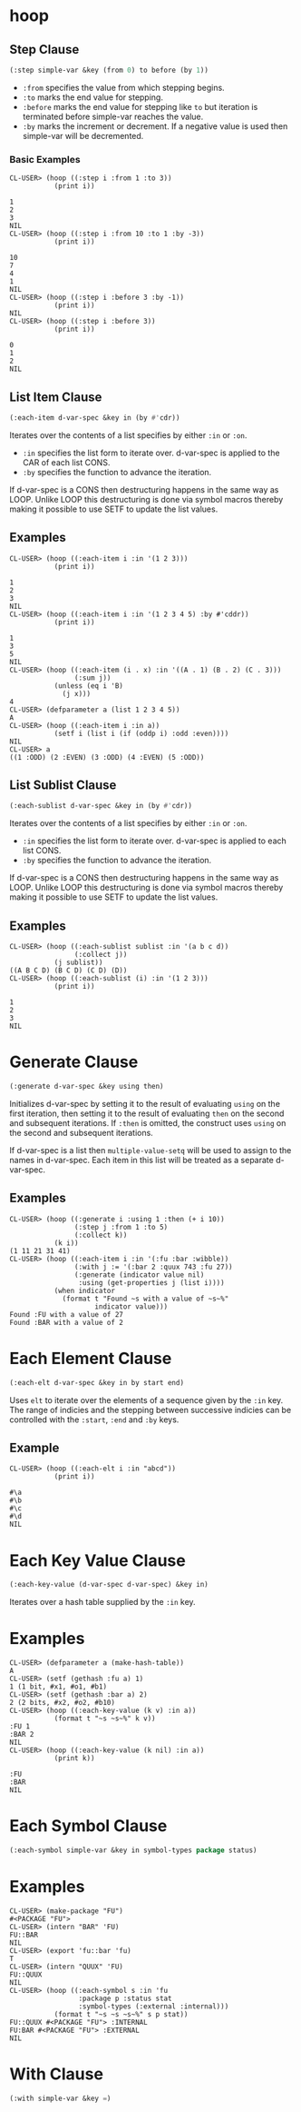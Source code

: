# hoop

## Step Clause

```lisp
(:step simple-var &key (from 0) to before (by 1))
```

* `:from` specifies the value from which stepping begins.
* `:to` marks the end value for stepping.
* `:before` marks the end value for stepping like `to` but iteration is
  terminated before simple-var reaches the value.
* `:by` marks the increment or decrement. If a negative value is used
  then simple-var will be decremented.

### Basic Examples

```
CL-USER> (hoop ((:step i :from 1 :to 3))
           (print i))

1 
2 
3 
NIL
CL-USER> (hoop ((:step i :from 10 :to 1 :by -3))
           (print i))

10 
7 
4 
1 
NIL
CL-USER> (hoop ((:step i :before 3 :by -1))
           (print i))
NIL
CL-USER> (hoop ((:step i :before 3))
           (print i))

0 
1 
2 
NIL
```

## List Item Clause

```lisp
(:each-item d-var-spec &key in (by #'cdr))
```

Iterates over the contents of a list specifies by either `:in` or `:on`.

* `:in` specifies the list form to iterate over. d-var-spec is applied
  to the CAR of each list CONS.
* `:by` specifies the function to advance the iteration.

If d-var-spec is a CONS then destructuring happens in the same way as
LOOP. Unlike LOOP this destructuring is done via symbol macros thereby
making it possible to use SETF to update the list values.

## Examples

```
CL-USER> (hoop ((:each-item i :in '(1 2 3)))
           (print i))

1 
2 
3 
NIL
CL-USER> (hoop ((:each-item i :in '(1 2 3 4 5) :by #'cddr))
           (print i))

1 
3 
5 
NIL
CL-USER> (hoop ((:each-item (i . x) :in '((A . 1) (B . 2) (C . 3)))
                (:sum j))
           (unless (eq i 'B)
             (j x)))
4
CL-USER> (defparameter a (list 1 2 3 4 5))
A
CL-USER> (hoop ((:each-item i :in a))
           (setf i (list i (if (oddp i) :odd :even))))
NIL
CL-USER> a
((1 :ODD) (2 :EVEN) (3 :ODD) (4 :EVEN) (5 :ODD))
```

## List Sublist Clause

```lisp
(:each-sublist d-var-spec &key in (by #'cdr))
```

Iterates over the contents of a list specifies by either `:in` or `:on`.

* `:in` specifies the list form to iterate over. d-var-spec is applied
  to each list CONS.
* `:by` specifies the function to advance the iteration.

If d-var-spec is a CONS then destructuring happens in the same way as
LOOP. Unlike LOOP this destructuring is done via symbol macros thereby
making it possible to use SETF to update the list values.

## Examples

```
CL-USER> (hoop ((:each-sublist sublist :in '(a b c d))
                (:collect j))
           (j sublist))
((A B C D) (B C D) (C D) (D))
CL-USER> (hoop ((:each-sublist (i) :in '(1 2 3)))
           (print i))

1 
2 
3 
NIL
```

# Generate Clause

```lisp
(:generate d-var-spec &key using then)
```

Initializes d-var-spec by setting it to the result of evaluating
`using` on the first iteration, then setting it to the result of
evaluating `then` on the second and subsequent iterations. If `:then`
is omitted, the construct uses `using` on the second and subsequent
iterations.

If d-var-spec is a list then `multiple-value-setq` will be used to
assign to the names in d-var-spec. Each item in this list will be
treated as a separate d-var-spec.

## Examples

```
CL-USER> (hoop ((:generate i :using 1 :then (+ i 10))
                (:step j :from 1 :to 5)
                (:collect k))
           (k i))
(1 11 21 31 41)
CL-USER> (hoop ((:each-item i :in '(:fu :bar :wibble))
                (:with j := '(:bar 2 :quux 743 :fu 27))
                (:generate (indicator value nil)
                 :using (get-properties j (list i))))
           (when indicator
             (format t "Found ~s with a value of ~s~%"
                     indicator value)))
Found :FU with a value of 27
Found :BAR with a value of 2
```

# Each Element Clause

```lisp
(:each-elt d-var-spec &key in by start end)
```

Uses `elt` to iterate over the elements of a sequence given by the
`:in` key. The range of indicies and the stepping between successive
indicies can be controlled with the `:start`, `:end` and `:by` keys.

## Example

```
CL-USER> (hoop ((:each-elt i :in "abcd"))
           (print i))

#\a 
#\b 
#\c 
#\d 
NIL
```

# Each Key Value Clause

```lisp
(:each-key-value (d-var-spec d-var-spec) &key in)
```

Iterates over a hash table supplied by the `:in` key.

# Examples

```
CL-USER> (defparameter a (make-hash-table))
A
CL-USER> (setf (gethash :fu a) 1)
1 (1 bit, #x1, #o1, #b1)
CL-USER> (setf (gethash :bar a) 2)
2 (2 bits, #x2, #o2, #b10)
CL-USER> (hoop ((:each-key-value (k v) :in a))
           (format t "~s ~s~%" k v))
:FU 1
:BAR 2
NIL
CL-USER> (hoop ((:each-key-value (k nil) :in a))
           (print k))

:FU 
:BAR 
NIL
```

# Each Symbol Clause

```lisp
(:each-symbol simple-var &key in symbol-types package status)
```

# Examples

```
CL-USER> (make-package "FU")
#<PACKAGE "FU">
CL-USER> (intern "BAR" 'FU)
FU::BAR
NIL
CL-USER> (export 'fu::bar 'fu)
T
CL-USER> (intern "QUUX" 'FU)
FU::QUUX
NIL
CL-USER> (hoop ((:each-symbol s :in 'fu
                 :package p :status stat
                 :symbol-types (:external :internal)))
           (format t "~s ~s ~s~%" s p stat))
FU::QUUX #<PACKAGE "FU"> :INTERNAL
FU:BAR #<PACKAGE "FU"> :EXTERNAL
NIL
```

# With Clause

```lisp
(:with simple-var &key =)
```
